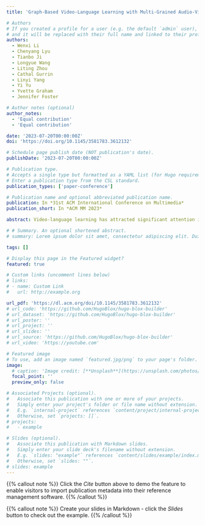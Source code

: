 ```yaml
---
title: 'Graph-Based Video-Language Learning with Multi-Grained Audio-Visual Alignment'

# Authors
# If you created a profile for a user (e.g. the default `admin` user), write the username (folder name) here
# and it will be replaced with their full name and linked to their profile.
authors:
  - Wenxi Li
  - Chenyang Lyu
  - Tianbo Ji
  - Longyue Wang
  - Liting Zhou
  - Cathal Gurrin
  - Linyi Yang
  - Yi Yu
  - Yvette Graham
  - Jennifer Foster

# Author notes (optional)
author_notes:
  - 'Equal contribution'
  - 'Equal contribution'

date: '2023-07-20T00:00:00Z'
doi: 'https://doi.org/10.1145/3581783.3612132'

# Schedule page publish date (NOT publication's date).
publishDate: '2023-07-20T00:00:00Z'

# Publication type.
# Accepts a single type but formatted as a YAML list (for Hugo requirements).
# Enter a publication type from the CSL standard.
publication_types: ['paper-conference']

# Publication name and optional abbreviated publication name.
publication: In *31st ACM International Conference on Multimedia*
publication_short: In *ACM MM 2023*

abstract: Video-language learning has attracted significant attention in the fields of multimedia, computer vision and natural language processing in recent years. One of the key challenges in this area is how to effectively integrate visual and linguistic information to enable machines to understand video content and query information. In this work, we leverage graph-based representations and multi-grained audio-visual alignment to address this challenge. First, our approach starts by transforming video and query inputs into visual-scene graphs and semantic role graphs using a visual-scene parser and semantic role labeler respectively. These graphs are then encoded using graph neural networks to obtain enriched representations and combined to obtain a video-query joint representation that enhances the semantic expressivity of the inputs. Second, to achieve accurate matching of relevant parts of audio and visual features, we propose a multi-grained alignment module that aligns the audio and visual features at multiple scales. This enables us to effectively fuse the audio and visual information in a way that is consistent with the semantic-level information captured by the graph-based representations. Experiments on five representative datasets collected for Video Retrieval and Video Question Answering tasks show that our approach outperforms the literature on several metrics. Our extensive ablation studies demonstrate the effectiveness of graph-based representation and multi-grained audio-visual alignment.

# # Summary. An optional shortened abstract.
# summary: Lorem ipsum dolor sit amet, consectetur adipiscing elit. Duis posuere tellus ac convallis placerat. Proin tincidunt magna sed ex sollicitudin condimentum.

tags: []

# Display this page in the Featured widget?
featured: true

# Custom links (uncomment lines below)
# links:
# - name: Custom Link
#   url: http://example.org

url_pdf: 'https://dl.acm.org/doi/10.1145/3581783.3612132'
# url_code: 'https://github.com/HugoBlox/hugo-blox-builder'
# url_dataset: 'https://github.com/HugoBlox/hugo-blox-builder'
# url_poster: ''
# url_project: ''
# url_slides: ''
# url_source: 'https://github.com/HugoBlox/hugo-blox-builder'
# url_video: 'https://youtube.com'

# Featured image
# To use, add an image named `featured.jpg/png` to your page's folder.
image:
  # caption: 'Image credit: [**Unsplash**](https://unsplash.com/photos/pLCdAaMFLTE)'
  focal_point: ''
  preview_only: false

# Associated Projects (optional).
#   Associate this publication with one or more of your projects.
#   Simply enter your project's folder or file name without extension.
#   E.g. `internal-project` references `content/project/internal-project/index.md`.
#   Otherwise, set `projects: []`.
# projects:
#   - example

# Slides (optional).
#   Associate this publication with Markdown slides.
#   Simply enter your slide deck's filename without extension.
#   E.g. `slides: "example"` references `content/slides/example/index.md`.
#   Otherwise, set `slides: ""`.
# slides: example
---
```


{{% callout note %}}
Click the _Cite_ button above to demo the feature to enable visitors to import publication metadata into their reference management software.
{{% /callout %}}

{{% callout note %}}
Create your slides in Markdown - click the _Slides_ button to check out the example.
{{% /callout %}}

<!-- Add the publication's **full text** or **supplementary notes** here. You can use rich formatting such as including [code, math, and images](https://docs.hugoblox.com/content/writing-markdown-latex/). -->
